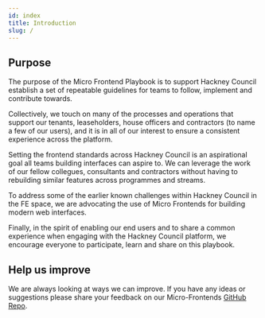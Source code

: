 ```yaml
---
id: index
title: Introduction
slug: /
---
```


## Purpose

The purpose of the Micro Frontend Playbook is to support Hackney Council establish a set of repeatable guidelines for teams to follow, implement and contribute towards.

Collectively, we touch on many of the processes and operations that support our tenants, leaseholders, house officers and contractors (to name a few of our users), and it is in all of our interest to ensure a consistent experience across the platform.

Setting the frontend standards across Hackney Council is an aspirational goal all teams building interfaces can aspire to. We can leverage the work of our fellow collegues, consultants and contractors without having to rebuilding similar features across programmes and streams.

To address some of the earlier known challenges within Hackney Council in the FE space, we are advocating the use of Micro Frontends for building modern web interfaces.

Finally, in the spirit of enabling our end users and to share a common experience when engaging with the Hackney Council platform, we encourage everyone to participate, learn and share on this playbook.



## Help us improve
We are always looking at ways we can improve. If you have any ideas or suggestions please share your feedback on our Micro-Frontends [GitHub Repo](https://github.com/LBHackney-IT/micro-frontends).
